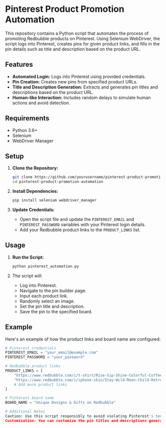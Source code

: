 # Pinterest Product Promotion Automation

This repository contains a Python script that automates the process of promoting Redbubble products on Pinterest. Using Selenium WebDriver, the script logs into Pinterest, creates pins for given product links, and fills in the pin details such as title and description based on the product URL.

## Features

- **Automated Login:** Logs into Pinterest using provided credentials.
- **Pin Creation:** Creates new pins from specified product URLs.
- **Title and Description Generation:** Extracts and generates pin titles and descriptions based on the product URL.
- **Human-like Interaction:** Includes random delays to simulate human actions and avoid detection.

## Requirements

- Python 3.6+
- Selenium
- WebDriver Manager

## Setup

1. **Clone the Repository:**
    ```bash
    git clone https://github.com/yourusername/pinterest-product-promotion-automation.git
    cd pinterest-product-promotion-automation
    ```

2. **Install Dependencies:**
    ```bash
    pip install selenium webdriver_manager
    ```

3. **Update Credentials:**
   - Open the script file and update the `PINTEREST_EMAIL` and `PINTEREST_PASSWORD` variables with your Pinterest login details.
   - Add your Redbubble product links to the `PRODUCT_LINKS` list.

## Usage

1. **Run the Script:**
    ```bash
    python pinterest_automation.py
    ```

2. The script will:
   - Log into Pinterest.
   - Navigate to the pin builder page.
   - Input each product link.
   - Randomly select an image.
   - Set the pin title and description.
   - Save the pin to the specified board.

## Example

Here's an example of how the product links and board name are configured:

```python
# Pinterest credentials
PINTEREST_EMAIL = "your_email@example.com"
PINTEREST_PASSWORD = "your_password"

# Redbubble product links
PRODUCT_LINKS = [
    "https://www.redbubble.com/i/t-shirt/Rise-Sip-Shine-Colorful-Coffee-Chalkboard-Art-by-LifeUpDown/161102768.1YYVU",
    "https://www.redbubble.com/i/iphone-skin/Stay-Wild-Moon-Child-Retro-Text-Design-by-LifeUpDown/161096311.62NBT",
    # Add more product links
]

# Pinterest board name
BOARD_NAME = "Unique Designs & Gifts on Redbubble"

# Additional Notes
Caution: Use this script responsibly to avoid violating Pinterest's terms of service.
Customization: You can customize the pin titles and descriptions generation logic based on your requirements.
